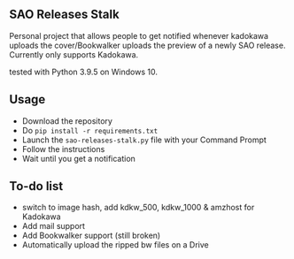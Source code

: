 
## SAO Releases Stalk

Personal project that allows people to get notified whenever kadokawa uploads the cover/Bookwalker uploads the preview of a newly SAO release. Currently only supports Kadokawa.

tested with Python 3.9.5 on Windows 10.



## Usage
- Download the repository
- Do `pip install -r requirements.txt`
- Launch the `sao-releases-stalk.py` file with your Command Prompt
- Follow the instructions
- Wait until you get a notification


## To-do list
- switch to image hash, add kdkw_500, kdkw_1000 & amzhost for Kadokawa
- Add mail support
- Add Bookwalker support (still broken)
- Automatically upload the ripped bw files on a Drive
